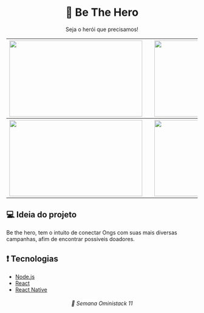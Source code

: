 <h1 align="center"> 💂 Be The Hero </h1>
<p align="center"> Seja o herói que precisamos! </p>

<table align="center">
  <tr>
    <th>
      <img src="https://user-images.githubusercontent.com/33105610/78063497-b3e1ce80-7366-11ea-83f7-950d4625e506.png" width="350" height="200" />
    <th>
    <th>
      <img src="https://user-images.githubusercontent.com/33105610/78063606-e12e7c80-7366-11ea-83b2-0bdbb7c90645.png" width="350" height="200" />
    <th>
  </tr>
  <tr>
    <th>
      <img src="https://user-images.githubusercontent.com/33105610/78063642-ee4b6b80-7366-11ea-83fc-541f3ef67362.png" width="350" height="200" />
    <th>
    <th>
      <img src="https://user-images.githubusercontent.com/33105610/78064662-79793100-7368-11ea-8da4-d0841e6eea39.png" width="350" height="200" />
    <th>
  </tr>
</table>

<h2>💻 Ideia do projeto</h2>

  Be the hero, tem o intuito de conectar Ongs com suas mais diversas campanhas, afim de encontrar possiveis doadores.


<h2> ❗️ Tecnologias </h2>

* [Node.js](https://nodejs.org/en/)
* [React](https://reactjs.org/)
* [React Native](https://reactnative.dev/)


<h6 align="center"> 🚀 Semana Oministack 11</h4>
